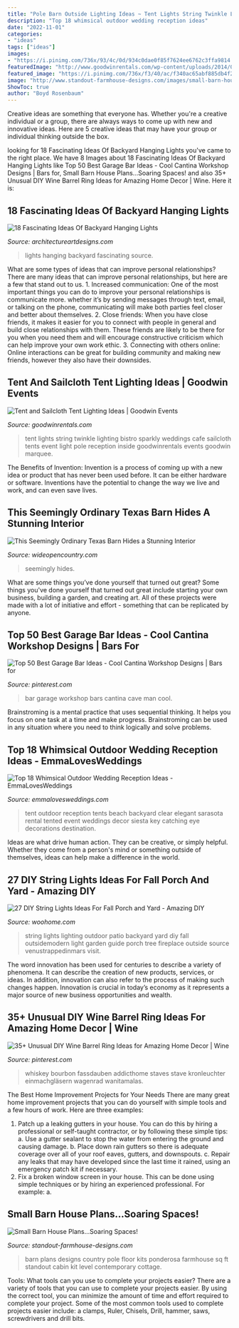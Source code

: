 ```yaml
---
title: "Pole Barn Outside Lighting Ideas ~ Tent Lights String Twinkle Lighting Bistro Sparkly Weddings Cafe Sailcloth Tents Event Light Pole Reception Inside Goodwinrentals Events Goodwin Marquee"
description: "Top 18 whimsical outdoor wedding reception ideas"
date: "2022-11-01"
categories:
- "ideas"
tags: ["ideas"]
images:
- "https://i.pinimg.com/736x/93/4c/0d/934c0dae0f85f7624ee6762c3ffa9814.jpg"
featuredImage: "http://www.goodwinrentals.com/wp-content/uploads/2014/07/Tent-String-Lights.jpg"
featured_image: "https://i.pinimg.com/736x/f3/40/ac/f340ac65abf885db4f25bdb88567929e.jpg"
image: "http://www.standout-farmhouse-designs.com/images/small-barn-house-plans9a.jpg"
ShowToc: true
author: "Boyd Rosenbaum"
---
```



Creative ideas are something that everyone has. Whether you're a creative individual or a group, there are always ways to come up with new and innovative ideas. Here are 5 creative ideas that may have your group or individual thinking outside the box.

	

		
looking for 18 Fascinating Ideas Of Backyard Hanging Lights you've came to the right place. We have 8 Images about 18 Fascinating Ideas Of Backyard Hanging Lights like Top 50 Best Garage Bar Ideas - Cool Cantina Workshop Designs | Bars for, Small Barn House Plans...Soaring Spaces! and also 35+ Unusual DIY Wine Barrel Ring Ideas for Amazing Home Decor | Wine. Here it is:
		
    
## 18 Fascinating Ideas Of Backyard Hanging Lights

<img loading=lazy src="http://www.architectureartdesigns.com/wp-content/uploads/2016/06/9-61-630x419.jpg" onerror="this.onerror=null;this.src='https://tse1.mm.bing.net/th?id=OIP.Z1vhg7WLCNCmQDcnqz7nvgHaE7&amp;pid=15.1';" alt="18 Fascinating Ideas Of Backyard Hanging Lights">

_Source: architectureartdesigns.com_

>lights hanging backyard fascinating source. 

	

What are some types of ideas that can improve personal relationships?
There are many ideas that can improve personal relationships, but here are a few that stand out to us. 1. Increased communication: One of the most important things you can do to improve your personal relationships is communicate more. whether it’s by sending messages through text, email, or talking on the phone, communicating will make both parties feel closer and better about themselves. 2. Close friends: When you have close friends, it makes it easier for you to connect with people in general and build close relationships with them. These friends are likely to be there for you when you need them and will encourage constructive criticism which can help improve your own work ethic. 3. Connecting with others online: Online interactions can be great for building community and making new friends, however they also have their downsides.

    
## Tent And Sailcloth Tent Lighting Ideas | Goodwin Events

<img loading=lazy src="http://www.goodwinrentals.com/wp-content/uploads/2014/07/Tent-String-Lights.jpg" onerror="this.onerror=null;this.src='https://tse1.mm.bing.net/th?id=OIP.d_Zq6dZHBt5xl2jjMERtLAHaE8&amp;pid=15.1';" alt="Tent and Sailcloth Tent Lighting Ideas | Goodwin Events">

_Source: goodwinrentals.com_

>tent lights string twinkle lighting bistro sparkly weddings cafe sailcloth tents event light pole reception inside goodwinrentals events goodwin marquee. 

	

The Benefits of Invention:
Invention is a process of coming up with a new idea or product that has never been used before. It can be either hardware or software. Inventions have the potential to change the way we live and work, and can even save lives.

    
## This Seemingly Ordinary Texas Barn Hides A Stunning Interior

<img loading=lazy src="https://cdn0.wideopencountry.com/wp-content/uploads/2015/10/Screen-Shot-2015-10-28-at-10.29.46-AM.png" onerror="this.onerror=null;this.src='https://tse4.mm.bing.net/th?id=OIP.yarLZZ9sRS4dBAX91-w6dQHaE6&amp;pid=15.1';" alt="This Seemingly Ordinary Texas Barn Hides a Stunning Interior">

_Source: wideopencountry.com_

>seemingly hides. 

	

What are some things you’ve done yourself that turned out great?
Some things you've done yourself that turned out great include starting your own business, building a garden, and creating art. All of these projects were made with a lot of initiative and effort - something that can be replicated by anyone.

    
## Top 50 Best Garage Bar Ideas - Cool Cantina Workshop Designs | Bars For

<img loading=lazy src="https://i.pinimg.com/736x/f3/40/ac/f340ac65abf885db4f25bdb88567929e.jpg" onerror="this.onerror=null;this.src='https://tse3.mm.bing.net/th?id=OIP.RJbyo4YwzOtV0ORtr8-YywAAAA&amp;pid=15.1';" alt="Top 50 Best Garage Bar Ideas - Cool Cantina Workshop Designs | Bars for">

_Source: pinterest.com_

>bar garage workshop bars cantina cave man cool. 

	

Brainstroming is a mental practice that uses sequential thinking. It helps you focus on one task at a time and make progress. Brainstroming can be used in any situation where you need to think logically and solve problems.

    
## Top 18 Whimsical Outdoor Wedding Reception Ideas - EmmaLovesWeddings

<img loading=lazy src="http://emmalovesweddings.com/wp-content/uploads/2017/09/tented-outdoor-wedding-reception-ideas.jpg" onerror="this.onerror=null;this.src='https://tse1.mm.bing.net/th?id=OIP.P0lkI2xGFNgCsQo-uvgXWQHaLI&amp;pid=15.1';" alt="Top 18 Whimsical Outdoor Wedding Reception Ideas - EmmaLovesWeddings">

_Source: emmalovesweddings.com_

>tent outdoor reception tents beach backyard clear elegant sarasota rental tented event weddings decor siesta key catching eye decorations destination. 

	

Ideas are what drive human action. They can be creative, or simply helpful. Whether they come from a person's mind or something outside of themselves, ideas can help make a difference in the world.

    
## 27 DIY String Lights Ideas For Fall Porch And Yard - Amazing DIY

<img loading=lazy src="http://www.woohome.com/wp-content/uploads/2017/09/string-lighting-ideas-for-Fall-yard-and-garden-19.jpg" onerror="this.onerror=null;this.src='https://tse4.mm.bing.net/th?id=OIP.JSTGUVSd9RnxvWRBJZKV5gHaKG&amp;pid=15.1';" alt="27 DIY String Lights Ideas For Fall Porch and Yard - Amazing DIY">

_Source: woohome.com_

>string lights lighting outdoor patio backyard yard diy fall outsidemodern light garden guide porch tree fireplace outside source venustrappedinmars visit. 

	

The word innovation has been used for centuries to describe a variety of phenomena. It can describe the creation of new products, services, or ideas. In addition, innovation can also refer to the process of making such changes happen. Innovation is crucial in today’s economy as it represents a major source of new business opportunities and wealth.

    
## 35+ Unusual DIY Wine Barrel Ring Ideas For Amazing Home Decor | Wine

<img loading=lazy src="https://i.pinimg.com/736x/93/4c/0d/934c0dae0f85f7624ee6762c3ffa9814.jpg" onerror="this.onerror=null;this.src='https://tse2.mm.bing.net/th?id=OIP.44_Gl5IOEWbHDZVz-BV7AQHaJ7&amp;pid=15.1';" alt="35+ Unusual DIY Wine Barrel Ring Ideas for Amazing Home Decor | Wine">

_Source: pinterest.com_

>whiskey bourbon fassdauben addicthome staves stave kronleuchter einmachgläsern wagenrad wanitamalas. 

	

The Best Home Improvement Projects for Your Needs
There are many great home improvement projects that you can do yourself with simple tools and a few hours of work. Here are three examples: 
1. Patch up a leaking gutters in your house. You can do this by hiring a professional or self-taught contractor, or by following these simple tips: 
a. Use a gutter sealant to stop the water from entering the ground and causing damage. 
b. Place down rain gutters so there is adequate coverage over all of your roof eaves, gutters, and downspouts. 
c. Repair any leaks that may have developed since the last time it rained, using an emergency patch kit if necessary.
2. Fix a broken window screen in your house. This can be done using simple techniques or by hiring an experienced professional. For example: 
a.

    
## Small Barn House Plans...Soaring Spaces!

<img loading=lazy src="http://www.standout-farmhouse-designs.com/images/small-barn-house-plans9a.jpg" onerror="this.onerror=null;this.src='https://tse4.mm.bing.net/th?id=OIP.P6QyzBfhktYhvpTAHerGkAHaFF&amp;pid=15.1';" alt="Small Barn House Plans...Soaring Spaces!">

_Source: standout-farmhouse-designs.com_

>barn plans designs country pole floor kits ponderosa farmhouse sq ft standout cabin kit level contemporary cottage. 

	

Tools: What tools can you use to complete your projects easier?
There are a variety of tools that you can use to complete your projects easier. By using the correct tool, you can minimize the amount of time and effort required to complete your project. Some of the most common tools used to complete projects easier include: a clamps, Ruler, Chisels, Drill, hammer, saws, screwdrivers and drill bits.

